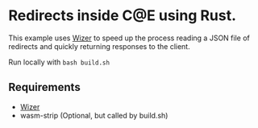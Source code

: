 # Redirects inside C@E using Rust.

This example uses [Wizer](https://github.com/bytecodealliance/wizer) to speed up the process reading a JSON file of redirects and quickly returning responses to the client.

Run locally with `bash build.sh`

## Requirements

- [Wizer](https://github.com/bytecodealliance/wizer)
- wasm-strip (Optional, but called by build.sh)

